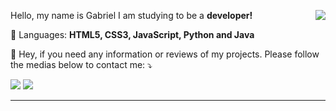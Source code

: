 
<img src="https://github-readme-stats.vercel.app/api?username=Capamara&theme=tokyonight"
 align="right">

<p align="left"> 
  Hello, my name is Gabriel I am studying to be a <strong>developer!</strong>
</p>

<p align="left">
 💬 Languages: <strong>HTML5, CSS3, JavaScript, Python and Java</strong>
</p>

<p align="left">
  💌 Hey, if you need any information or reviews of my projects. Please follow the medias below to contact me: ⤵️
</p>

 <a href="https://www.linkedin.com/in/gabriel-amara/" alt="Linkedin">
 <img src="https://img.shields.io/badge/-Linkedin-0e76a8?style=flat-square&logo=Linkedin&logoColor=white&link=https://www.linkedin.com/in/gabriel-amara/" /></a>

<a href="https://www.instagram.com/gabiel.amara98/"  alt="Instagram">
  <img src="https://img.shields.io/badge/-Instagram-DF0174?style=flat-square&labelColor=DF0174&logo=instagram&logoColor=white&link=https://www.instagram.com/gabiel.amara98/"></a>

<hr>

